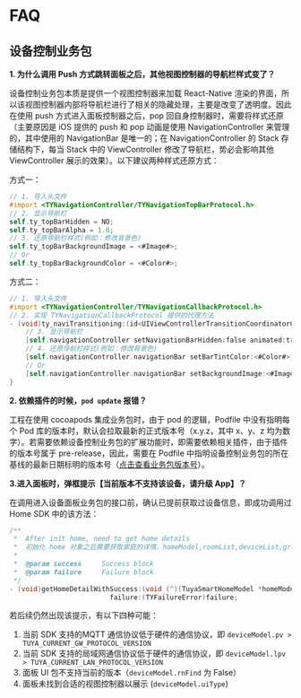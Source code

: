 # FAQ

## 设备控制业务包

**1. 为什么调用 Push 方式跳转面板之后，其他视图控制器的导航栏样式变了？**

设备控制业务包本质是提供一个视图控制器来加载 React-Native 渲染的界面，所以该视图控制器内部将导航栏进行了相关的隐藏处理，主要是改变了透明度。因此在使用 push 方式进入面板控制器之后，pop 回自身控制器时，需要将样式还原（主要原因是 iOS 提供的 push 和 pop 动画是使用 NavigationController 来管理的，其中使用的 NavigationBar 是唯一的；在 NavigationController 的 Stack 存储结构下，每当 Stack 中的 ViewController 修改了导航栏，势必会影响其他 ViewController 展示的效果）。以下建议两种样式还原方式：

方式一：

```objective-c
// 1. 导入头文件
#import <TYNavigationController/TYNavigationTopBarProtocol.h>
// 2. 显示导航栏
self.ty_topBarHidden = NO;
self.ty_topBarAlpha = 1.0;
// 3. 还原导航栏样式(例如：修改背景色)
self.ty_topBarBackgroundImage = <#Image#>;
// Or
self.ty_topBarBackgroundColor = <#Color#>;
```

方式二：

```objective-c
// 1. 导入头文件
#import <TYNavigationController/TYNavigationCallbackProtocol.h>
// 2. 实现 TYNavigationCallbackProtocol 提供的代理方法
- (void)ty_naviTransitioning:(id<UIViewControllerTransitionCoordinatorContext>)context {
    // 3. 显示导航栏
    [self.navigationController setNavigationBarHidden:false animated:true];
    // 4. 还原导航栏样式(例如：修改背景色)
    [self.navigationController.navigationBar setBarTintColor:<#Color#>];
  	// Or
    [self.navigationController.navigationBar setBackgroundImage:<#Image#> forBarMetrics:UIBarMetricsDefault];
}
```

**2. 依赖插件的时候，`pod update` 报错？**

工程在使用 cocoapods 集成业务包时，由于 pod 的逻辑，Podfile 中没有指明每个 Pod 库的版本时，默认会拉取最新的正式版本号（x.y.z，其中 x、y、z 均为数字）。若需要依赖设备控制业务包的扩展功能时，即需要依赖相关插件，由于插件的版本号属于 pre-release，因此，需要在 Podfile 中指明设备控制业务包的所在基线的最新日期标明的版本号（[点击查看业务包版本号](../pages/versions.md)）。

**3.进入面板时，弹框提示【当前版本不支持该设备，请升级 App】？**

在调用进入设备面板业务包的接口前，确认已提前获取过设备信息，即成功调用过 Home SDK 中的该方法：

```objective-c
/**
 *  After init home, need to get home details
 *  初始化 home 对象之后需要获取家庭的详情，homeModel,roomList,deviceList,groupList 才有数据
 *
 *  @param success     Success block
 *  @param failure     Failure block
 */
- (void)getHomeDetailWithSuccess:(void (^)(TuyaSmartHomeModel *homeModel))success
                         failure:(TYFailureError)failure;
```

若后续仍然出现该提示，有以下四种可能：

1. 当前 SDK 支持的MQTT 通信协议低于硬件的通信协议，即 `deviceModel.pv > TUYA_CURRENT_GW_PROTOCOL_VERSION`
2. 当前 SDK 支持的局域网通信协议低于硬件的通信协议，即 `deviceModel.lpv > TUYA_CURRENT_LAN_PROTOCOL_VERSION`
3. 面板 UI 包不支持当前的版本（`deviceModel.rnFind` 为 False）
4. 面板未找到合适的视图控制器以展示 (`deviceModel.uiType`)